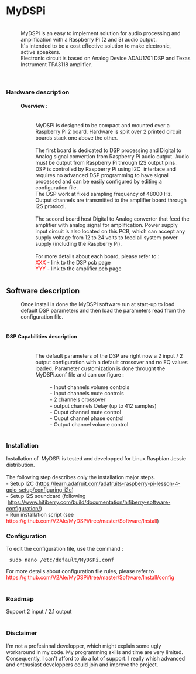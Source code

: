 <!DOCTYPE html PUBLIC "-//W3C//DTD HTML 4.01//EN" "http://www.w3.org/TR/html4/strict.dtd">
<html>
<head>
  <meta content="text/html; charset=ISO-8859-1"
 http-equiv="content-type">
  <h1>MyDSPi</h1>
</head>
<body>

<br>
<div style="margin-left: 40px;">MyDSPi is an easy to
implement solution for audio processing and amplification with a
Raspberry Pi (2 and 3) audio output. <br>
It's intended to be a cost effective solution to make electronic,
active&nbsp;speakers.<br>
Electronic circuit is based on Analog Device ADAU1701 DSP and Texas
Instrument TPA3118 amplifier.<br>
<br>
</div>
<br style="font-weight: bold;">
<h3>Hardware description</h3>
<h4 style="margin-left: 40px; width: 1239px;">Overview : </h4>
<div style="margin-left: 40px;"><br>
<div style="margin-left: 40px;">MyDSPi is designed to be
compact and mounted over a Raspberry Pi 2 board. Hardware is split over
2 printed circuit boards stack one above the other.<br>
<br>
The first board is dedicated to DSP processing and Digital to Analog
signal convertion from Raspberry Pi audio output.&nbsp;Audio must
be output from Raspberry
Pi through I2S output pins.<br>
DSP is controlled by Raspberry Pi using I2C&nbsp; interface and
requires no
advanced DSP programming to have signal processed and can be easily
configured by editing a configuration file.<br>
The DSP work at fixed sampling frequency of 48000 Hz. <br>
Output channels are transmitted to the amplifier board through I2S
protocol.<br>
<br>
The second board host Digital to Analog converter that feed the
amplifier with analog signal for amplification. Power supply input
circuit is also located on this PCB, which can accept any supply
voltage from 12 to 24 volts to feed all system power supply (including
the Raspberry Pi).<br>
<br>
For more details about each board, please refer to :<br>
<span style="color: red;">XXX</span> - link to the
DSP pcb page<br>
<span style="color: red;">YYY</span> - link to the
amplifier pcb page<br>
</div>
</div>
<br>
<h3><big>Software description</big></h3>
<div style="margin-left: 40px;">Once install is done the
MyDSPi software run at start-up to load default DSP parameters and then
load the parameters read from the configuration file.<br>
<br>
</div>
<h4>DSP Capabilities description</h4>
<br>
<div style="margin-left: 80px;">The default parameters of
the DSP are right now a 2 input / 2
output configuration with a default crossover and no EQ values loaded.
Parameter customization is done throught the MyDSPi.conf file and can
configure : <br>
<br>
<div style="margin-left: 40px;">- Input channels volume
controls<br>
- Input channels mute controls<br>
- 2 channels crossover<br>
- output channels Delay (up to 412 samples) <br>
- Ouput channel mute control<br>
- Ouput channel phase control<br>
- Output channel volume control<br>
</div>
</div>
<br>
<h3>Installation</h3>
Installation of &nbsp;MyDSPi is tested and developped for Linux
Raspbian Jessie distribution.<br>
<br>
The following step describes only the installation major steps. <br>
- Setup I2C (<a
 href="https://learn.adafruit.com/adafruits-raspberry-pi-lesson-4-gpio-setup/configuring-i2c">https://learn.adafruit.com/adafruits-raspberry-pi-lesson-4-gpio-setup/configuring-i2c</a>)<br>
- Setup I2S soundcard (following &nbsp;<a
 href="https://www.hifiberry.com/build/documentation/hifiberry-software-configuration/">https://www.hifiberry.com/build/documentation/hifiberry-software-configuration/</a>)<br>
- Run installation script (see<span style="color: red;">
https://github.com/V2Ale/MyDSPi/tree/master/Software/Install</span>)<br>
<h3>Configuration</h3>
To edit the configuration file, use the command :<br>
<pre>&nbsp;sudo nano /etc/default/MyDSPi.conf</pre>
For more details about configuration file rules, please refer to <span
 style="color: red;">https://github.com/V2Ale/MyDSPi/tree/master/Software/Install/config</span><br>
<br>
<h3>Roadmap</h3>
Support 2 input / 2.1 output<br>
&nbsp;<br>
<h3>Disclaimer</h3>
I'm not a profesinnal developper, which might explain some ugly
workaround in my code. My programming skills and time are very limited.
Consequently, I can't afford to do a lot of support. I really whish
advanced and enthusiast developpers could join and improve the
project.&nbsp;
</body>
</html>
